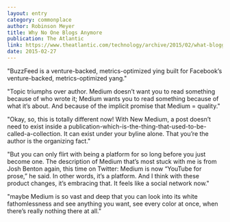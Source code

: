 ```yaml
---
layout: entry
category: commonplace
author: Robinson Meyer
title: Why No One Blogs Anymore
publication: The Atlantic
link: https://www.theatlantic.com/technology/archive/2015/02/what-blogging-has-become/386201/
date: 2015-02-27
---
```


"BuzzFeed is a venture-backed, metrics-optimized ying built for Facebook’s venture-backed, metrics-optimized yang."
 
"Topic triumphs over author. Medium doesn’t want you to read something because of who wrote it; Medium wants you to read something because of what it’s about. And because of the implicit promise that Medium = quality."
 
"Okay, so, this is totally different now! With New Medium, a post doesn’t need to exist inside a publication-which-is-the-thing-that-used-to-be-called-a-collection. It can exist under your byline alone. That you’re the author is the organizing fact."

"But you can only flirt with being a platform for so long before you just become one. The description of Medium that’s most stuck with me is from Josh Benton again, this time on Twitter: Medium is now “YouTube for prose,” he said. In other words, it’s a platform. And I think with these product changes, it’s embracing that. It feels like a social network now."

"maybe Medium is so vast and deep that you can look into its white fathomlessness and see anything you want, see every color at once, when there’s really nothing there at all."
